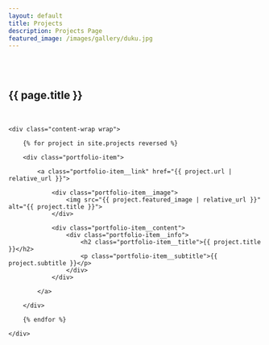 ```yaml
---
layout: default
title: Projects
description: Projects Page
featured_image: /images/gallery/duku.jpg
---
```


<section class="portfolio">
	<br><br>
	<div class="wrap">
		<h1>{{ page.title }}</h1>
		<br>
	</div>
</section>


<section class="portfolio">

	<div class="content-wrap wrap">

		{% for project in site.projects reversed %}

		<div class="portfolio-item">

			<a class="portfolio-item__link" href="{{ project.url | relative_url }}">

				<div class="portfolio-item__image">
					<img src="{{ project.featured_image | relative_url }}" alt="{{ project.title }}">
				</div>

				<div class="portfolio-item__content">
					<div class="portfolio-item__info">
						<h2 class="portfolio-item__title">{{ project.title }}</h2>
						<p class="portfolio-item__subtitle">{{ project.subtitle }}</p>
					</div>
				</div>

			</a>

		</div>

		{% endfor %}

	</div>

</section>